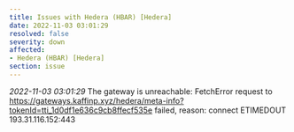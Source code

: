 ```yaml
---
title: Issues with Hedera (HBAR) [Hedera]
date: 2022-11-03 03:01:29
resolved: false
severity: down
affected:
- Hedera (HBAR) [Hedera]
section: issue
---
```


*2022-11-03 03:01:29* The gateway is unreachable: FetchError request to https://gateways.kaffinp.xyz/hedera/meta-info?tokenId=tti_1d0df1e636c9cb8ffecf535e failed, reason: connect ETIMEDOUT 193.31.116.152:443